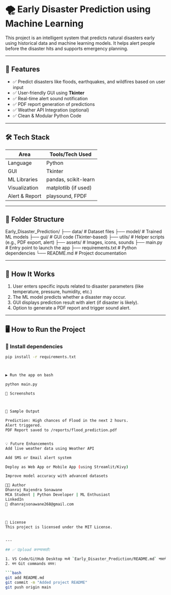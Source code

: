# 🌪️ Early Disaster Prediction using Machine Learning

This project is an intelligent system that predicts natural disasters early using historical data and machine learning models. It helps alert people before the disaster hits and supports emergency planning.

---

## 🚀 Features

- ✅ Predict disasters like floods, earthquakes, and wildfires based on user input
- ✅ User-friendly GUI using **Tkinter**
- ✅ Real-time alert sound notification
- ✅ PDF report generation of predictions
- ✅ Weather API Integration (optional)
- ✅ Clean & Modular Python Code

---

## 🛠️ Tech Stack

| Area            | Tools/Tech Used           |
|-----------------|---------------------------|
| Language        | Python                    |
| GUI             | Tkinter                   |
| ML Libraries    | pandas, scikit-learn      |
| Visualization   | matplotlib (if used)      |
| Alert & Report  | playsound, FPDF           |

---

## 📁 Folder Structure

Early_Disaster_Prediction/
├── data/ # Dataset files
├── model/ # Trained ML models
├── gui/ # GUI code (Tkinter-based)
├── utils/ # Helper scripts (e.g., PDF export, alert)
├── assets/ # Images, icons, sounds
├── main.py # Entry point to launch the app
├── requirements.txt # Python dependencies
└── README.md # Project documentation



---

## 🧠 How It Works

1. User enters specific inputs related to disaster parameters (like temperature, pressure, humidity, etc.)
2. The ML model predicts whether a disaster may occur.
3. GUI displays prediction result with alert (if disaster is likely).
4. Option to generate a PDF report and trigger sound alert.

---

## 🖥️ How to Run the Project

### 🔧 Install dependencies
```bash
pip install -r requirements.txt



▶️ Run the app on bash

python main.py

📸 Screenshots



📄 Sample Output

Prediction: High chances of Flood in the next 2 hours.
Alert triggered.
PDF Report saved to /reports/flood_prediction.pdf


💡 Future Enhancements
Add live weather data using Weather API

Add SMS or Email alert system

Deploy as Web App or Mobile App (using Streamlit/Kivy)

Improve model accuracy with advanced datasets

👨‍💻 Author
Dhanraj Rajendra Sonawane
MCA Student | Python Developer | ML Enthusiast
LinkedIn
📧 dhanrajsonawane268@gmail.com



📜 License
This project is licensed under the MIT License.


---

## ✅ Upload करण्यासाठी:

1. VS Code/GitHub Desktop मध्ये `Early_Disaster_Prediction/README.md` नावाने save कर.
2. मग Git commands वापर:

```bash
git add README.md
git commit -m "Added project README"
git push origin main



